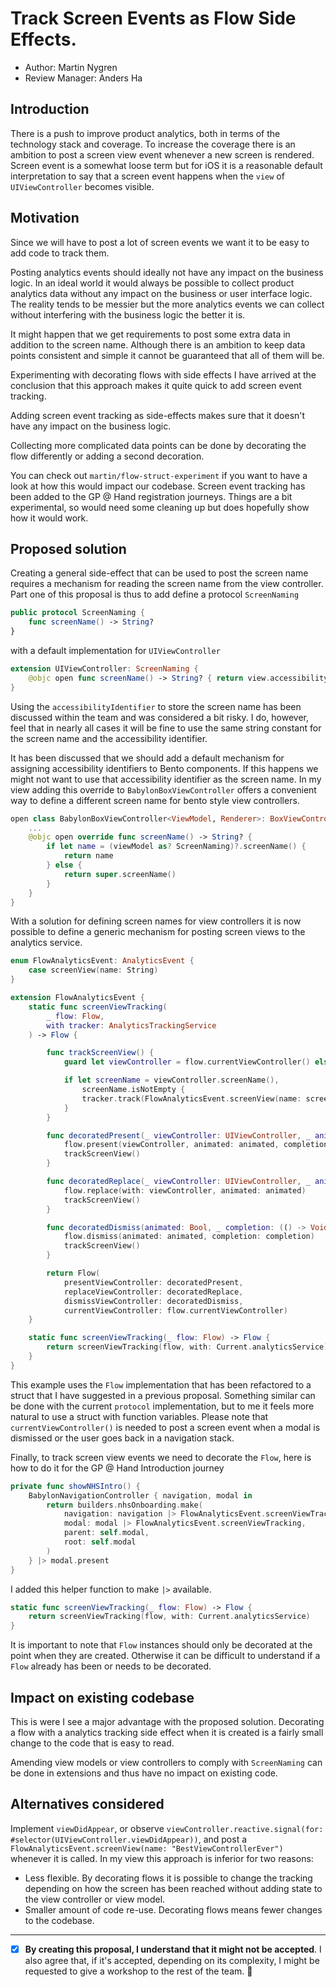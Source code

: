 # Track Screen Events as Flow Side Effects.

* Author: Martin Nygren
* Review Manager: Anders Ha

## Introduction

There is a push to improve product analytics, both in terms of the technology
stack and coverage. To increase the coverage there is an ambition to post a
screen view event whenever a new screen is rendered. Screen event is a somewhat
loose term but for iOS it is a reasonable default interpretation to say that a
screen event happens when the `view` of `UIViewController` becomes visible.

## Motivation

Since we will have to post a lot of screen events we want it to be easy to add
code to track them.

Posting analytics events should ideally not have any impact
on the business logic. In an ideal world it would always be possible to collect
product analytics data without any impact on the business or user interface
logic. The reality tends to be messier but the more analytics events we can collect
without interfering with the business logic the better it is.

It might happen that we get requirements to post some extra data in addition to
the screen name. Although there is an ambition to keep data points consistent
and simple it cannot be guaranteed that all of them will be.

Experimenting with decorating flows with side effects I have arrived at the
conclusion that this approach makes it quite quick to add screen event tracking.

Adding screen event tracking as side-effects makes sure that it doesn't have
any impact on the business logic.

Collecting more complicated data points can be done by decorating the flow
differently or adding a second decoration.

You can check out `martin/flow-struct-experiment` if you want to have a look at
how this would impact our codebase. Screen event tracking has been added to the
GP @ Hand registration journeys. Things are a bit experimental, so would need
some cleaning up but does hopefully show how it would work.

## Proposed solution

Creating a general side-effect that can be used to post the screen name requires
a mechanism for reading the screen name from the view controller. Part one of
this proposal is thus to add define a protocol `ScreenNaming`

```swift
public protocol ScreenNaming {
    func screenName() -> String?
}

```

with a default implementation for `UIViewController`

```swift
extension UIViewController: ScreenNaming {
    @objc open func screenName() -> String? { return view.accessibilityIdentifier }
}
```

Using the `accessibilityIdentifier` to store the screen name has been discussed
within the team and was considered a bit risky. I do, however, feel that in
nearly all cases it will be fine to use the same string constant for the screen
name and the accessibility identifier.

It has been discussed that we should add a default mechanism for assigning
accessibility identifiers to Bento components. If this happens we might not want
to use that accessibility identifier as the screen name. In my view adding this
override to `BabylonBoxViewController` offers a convenient way to define a
different screen name for bento style view controllers.

```swift
open class BabylonBoxViewController<ViewModel, Renderer>: BoxViewController<ViewModel, Renderer, BabylonAppAppearance> {
    ...
    @objc open override func screenName() -> String? {
        if let name = (viewModel as? ScreenNaming)?.screenName() {
            return name
        } else {
            return super.screenName()
        }
    }
}
```

With a solution for defining screen names for view controllers it is now
possible to define a generic mechanism for posting screen views to the analytics
service.

```swift
enum FlowAnalyticsEvent: AnalyticsEvent {
    case screenView(name: String)
}

extension FlowAnalyticsEvent {
    static func screenViewTracking(
        _ flow: Flow,
        with tracker: AnalyticsTrackingService
    ) -> Flow {

        func trackScreenView() {
            guard let viewController = flow.currentViewController() else { return }

            if let screenName = viewController.screenName(),
                screenName.isNotEmpty {
                tracker.track(FlowAnalyticsEvent.screenView(name: screenName))
            }
        }

        func decoratedPresent(_ viewController: UIViewController, _ animated: Bool, _ completion: (() -> Void)?) {
            flow.present(viewController, animated: animated, completion: completion)
            trackScreenView()
        }

        func decoratedReplace(_ viewController: UIViewController, _ animated: Bool) {
            flow.replace(with: viewController, animated: animated)
            trackScreenView()
        }

        func decoratedDismiss(animated: Bool, _ completion: (() -> Void)?) {
            flow.dismiss(animated: animated, completion: completion)
            trackScreenView()
        }

        return Flow(
            presentViewController: decoratedPresent,
            replaceViewController: decoratedReplace,
            dismissViewController: decoratedDismiss,
            currentViewController: flow.currentViewController)
    }

    static func screenViewTracking(_ flow: Flow) -> Flow {
        return screenViewTracking(flow, with: Current.analyticsService)
    }
}
```

This example uses the `Flow` implementation that has been refactored to a struct
that I have suggested in a previous proposal. Something similar can be done with
the current `protocol` implementation, but to me it feels more natural to use a
struct with function variables. Please note that `currentViewController()` is
needed to post a screen event when a modal is dismissed or the user goes back
in a navigation stack.

Finally, to track screen view events we need to decorate the `Flow`, here is
how to do it for the GP @ Hand Introduction journey

```swift
private func showNHSIntro() {
    BabylonNavigationController { navigation, modal in
        return builders.nhsOnboarding.make(
            navigation: navigation |> FlowAnalyticsEvent.screenViewTracking,
            modal: modal |> FlowAnalyticsEvent.screenViewTracking,
            parent: self.modal,
            root: self.modal
        )
    } |> modal.present
}
```

I added this helper function to make `|>` available.

```swift
static func screenViewTracking(_ flow: Flow) -> Flow {
    return screenViewTracking(flow, with: Current.analyticsService)
}
```

It is important to note that `Flow` instances should only be decorated at the
point when they are created. Otherwise it can be difficult to understand if a
`Flow` already has been or needs to be decorated.

## Impact on existing codebase

This is were I see a major advantage with the proposed solution. Decorating a
flow with a analytics tracking side effect when it is created is a fairly
small change to the code that is easy to read.

Amending view models or view controllers to comply with `ScreenNaming` can be
done in extensions and thus have no impact on existing code.

## Alternatives considered

Implement `viewDidAppear`, or observe `viewController.reactive.signal(for: #selector(UIViewController.viewDidAppear))`,
and post a `FlowAnalyticsEvent.screenView(name: "BestViewControllerEver")` whenever
it is called. In my view this approach is inferior for two reasons:
- Less flexible. By decorating flows it is possible to change the tracking
depending on how the screen has been reached without adding state to the view
controller or view model.
- Smaller amount of code re-use. Decorating flows means fewer changes to the
codebase.

---
* [x] **By creating this proposal, I understand that it might not be accepted**. I also agree that, if it's accepted,
depending on its complexity, I might be requested to give a workshop to the rest of the team. 🚀
